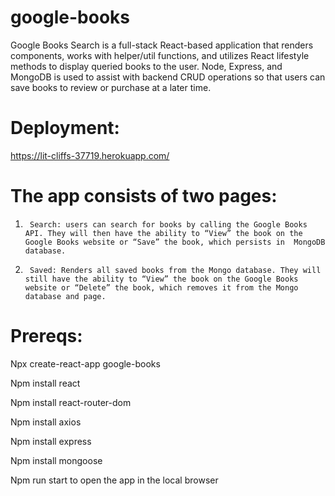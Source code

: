 # google-books

Google Books Search is a full-stack React-based application that renders components, works with helper/util functions, and utilizes React lifestyle methods to display queried books to the user. Node, Express, and MongoDB is used to assist with backend CRUD operations so that users can save books to review or purchase at a later time.

# Deployment: 

https://lit-cliffs-37719.herokuapp.com/

# The app consists of two pages:

1.      Search: users can search for books by calling the Google Books API. They will then have the ability to “View” the book on the Google Books website or “Save” the book, which persists in  MongoDB database.

2.      Saved: Renders all saved books from the Mongo database. They will still have the ability to “View” the book on the Google Books website or “Delete” the book, which removes it from the Mongo database and page.

 

# Prereqs:

Npx create-react-app google-books

Npm install react

Npm install react-router-dom

Npm install axios

Npm install express

Npm install mongoose

Npm run start to open the app in the local browser




